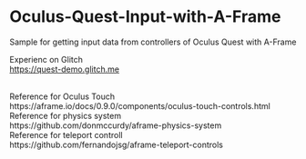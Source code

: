 # Oculus-Quest-Input-with-A-Frame
Sample for getting input data from controllers of Oculus Quest with A-Frame

Experienc on Glitch<br>
https://quest-demo.glitch.me

<br>
Reference for Oculus Touch<br>
https://aframe.io/docs/0.9.0/components/oculus-touch-controls.html

<br>
Reference for physics system<br>
https://github.com/donmccurdy/aframe-physics-system

<br>
Reference for teleport controll<br>
https://github.com/fernandojsg/aframe-teleport-controls
